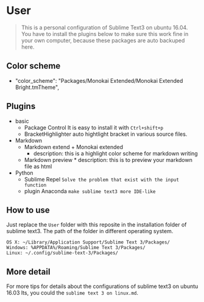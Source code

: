 #  User
> This is a personal configuration of Sublime Text3 on ubuntu 16.04.
You have to install the plugins below to make sure this work fine in your own computer, because these packages are auto backuped here.

## Color scheme
 + "color_scheme": "Packages/Monokai Extended/Monokai Extended Bright.tmTheme",

## Plugins
+ basic
    - Package Control
    It is easy to install it with `Ctrl+shift+p`
     - BracketHighlighter
            auto hightlight  bracket in various source files.
+ Markdown
    - Markdown extend + Monokai extended
        * description: this is  a highlight color scheme for markdown writing
    - Markdown preview
            * description: this is to preview your markdown file as html
+ Python
    -  Sublime Repel
        `Solve the problem that exist with the input function`
    - plugin Anaconda
        `make sublime text3 more IDE-like  `


## How to use
Just replace the `User` folder with this reposite in the installation folder of sublime text3.
The path of the folder in different operating system.
```
OS X: ~/Library/Application Support/Sublime Text 3/Packages/
Windows: %APPDATA%/Roaming/Sublime Text 3/Packages/
Linux: ~/.config/sublime-text-3/Packages/
```
## More detail
For more tips for details about the configurations of sublime text3 on ubuntu 16.03 lts, you could the `sublime text 3 on linux.md`.
